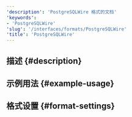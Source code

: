 ```yaml
---
'description': 'PostgreSQLWire 格式的文档'
'keywords':
- 'PostgreSQLWire'
'slug': '/interfaces/formats/PostgreSQLWire'
'title': 'PostgreSQLWire'
---
```


## 描述 {#description}

## 示例用法 {#example-usage}

## 格式设置 {#format-settings}
